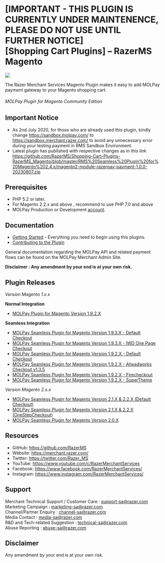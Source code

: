 [IMPORTANT - THIS PLUGIN IS CURRENTLY UNDER MAINTENENCE, PLEASE DO NOT USE UNTIL FURTHER NOTICE]  
[Shopping Cart Plugins] – RazerMS Magento
=====================

<img src="https://user-images.githubusercontent.com/38641542/74420751-e99a2900-4e86-11ea-99e6-904e4eba1574.jpg">

The Razer Merchant Services Magento Plugin makes it easy to add MOLPay payment gateway to your Magento shopping cart.

###### MOLPay Plugin for Magento Community Edition ######


Important Notice 
----------------

* As 2nd July 2020, for those who are already used this plugin, kindly change https://sandbox.molpay.com/ to https://sandbox.merchant.razer.com/ to avoid any unnecessary error during your testing payment in RMS Sandbox Environment.
* Latest plugin has published with respective changes as in this link 
https://github.com/RazerMS/Shopping-Cart-Plugins-RazerMS_Magento/blob/master/RMS%20Seamless%20Plugin%20for%20Magento%202.4.x/magento2-module-razerpay-payment-1.0.0-20230807.zip

Prerequisites
-------------

* PHP 5.2 or later. 
* For Magento 2.2.x and above , recommend to use PHP 7.0 and above
* MOLPay Production or Development [account](https://merchant.razer.com/v3/enrol-with-us/).

Documentation
-------------

* [Getting Started](https://github.com/RazerMS/Magento_Plugin/wiki#getting-started) - Everything you need to begin using this plugins.
* [Contributing to the Plugin](https://github.com/RazerMS/Magento_Plugin/wiki/Contributing-to-the-Plugin)

General documentation regarding the MOLPay API and related payment flows can be found on the MOLPay Merchant Admin Site.

**Disclaimer : Any amendment by your end is at your own risk.**

Plugin Releases
---------------

*Version Magento 1.x.x*

**Normal Integration**
* [MOLPay Plugin for Magento Version 1.9.2.X](https://github.com/RazerMS/Magento_Plugin/tree/Version-1.9.2.x)

**Seamless Integration**
* [MOLPay Seamless Plugin for Magento Version 1.9.3.X - Default Checkout ](https://github.com/RazerMS/Magento_Plugin/tree/Version-1.9.3.x)
* [MOLPay Seamless Plugin for Magento Version 1.9.3.X - IWD One Page Checkout ](https://github.com/RazerMS/Magento_Plugin/tree/Version-1.9.3.x)
* [MOLPay Seamless Plugin for Magento Version 1.9.2.X - Default Checkout ](https://github.com/RazerMS/Magento_Plugin/tree/Version-1.9.2.x)
* [MOLPay Seamless Plugin for Magento Version 1.9.2.X - Aheadworks Checkout v1.3.5 ](https://github.com/MOLPay/Magento_Plugin/tree/Version-1.9.2.x)
* [MOLPay Seamless Plugin for Magento Version 1.9.2.X - Firecheckout ](https://github.com/RazerMS/Magento_Plugin/tree/Version-1.9.2.x)
* [MOLPay Seamless Plugin for Magento Version 1.9.2.X - SuperTheme ](https://github.com/RazerMS/Magento_Plugin/tree/Version-1.9.2.x)


*Version Magento 2.x.x*

* [MOLPay Seamless Plugin for Magento Version 2.1.X & 2.2.X (Default Checkout)](https://github.com/RazerMS/Magento_Plugin/tree/master/MOLPay%20Seamless%20Plugin%20for%20Magento%202.1.x%202.2.x/DefaultCheckout/Latest_Release)
* [MOLPay Seamless Plugin for Magento Version 2.1.X & 2.2.X (OneStepCheckout)](https://github.com/RazerMS/Magento_Plugin/tree/master/MOLPay%20Seamless%20Plugin%20for%20Magento%202.1.x%202.2.x/OneStepCheckout)
* [MOLPay Seamless Plugin for Magento Version 2.0.X](https://github.com/RazerMS/Magento_Plugin/tree/master/MOLPay%20Seamless%20Plugin%20for%20Magento%202.0.x)


## Resources

- GitHub:     https://github.com/RazerMS
- Website:    https://merchant.razer.com/
- Twitter:    https://twitter.com/Razer_MS
- YouTube:    https://www.youtube.com/c/RazerMerchantServices
- Facebook:   https://www.facebook.com/RazerMerchantServices/
- Instagram:  https://www.instagram.com/RazerMerchantServices/


Support
-------

Merchant Technical Support / Customer Care : support-sa@razer.com <br>
Marketing Campaign : marketing-sa@razer.com <br>
Channel/Partner Enquiry : channel-sa@razer.com <br>
Media Contact : media-sa@razer.com <br>
R&D and Tech-related Suggestion : technical-sa@razer.com <br>
Abuse Reporting : abuse-sa@razer.com

Disclaimer
----------
Any amendment by your end is at your own risk.
